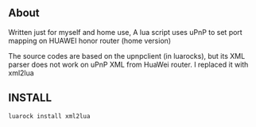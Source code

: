 ## About

Written just for myself and home use, A lua script uses uPnP to set port mapping on HUAWEI honor router (home version)

The source codes are based on the upnpclient (in luarocks), but its XML parser does not work on uPnP XML from HuaWei router. I replaced it with xml2lua

## INSTALL

    luarock install xml2lua
